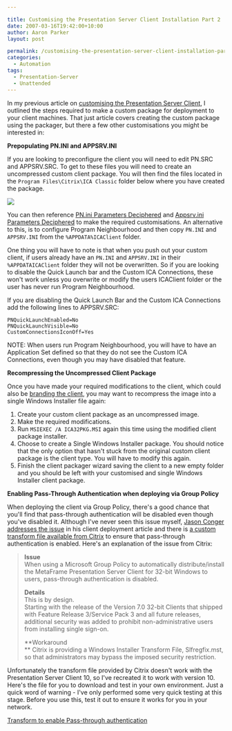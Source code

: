 ```yaml
---

title: Customising the Presentation Server Client Installation Part 2
date: 2007-03-16T19:42:00+10:00
author: Aaron Parker
layout: post

permalink: /customising-the-presentation-server-client-installation-part-2/
categories:
  - Automation
tags:
  - Presentation-Server
  - Unattended
---
```

In my previous article on [customising the Presentation Server Client](http://www.stealthpuppy.com/blogs/travelling/archive/2007/03/11/customising-the-presentation-server-client-installation.aspx), I outlined the steps required to make a custom package for deployment to your client machines. That just article covers creating the custom package using the packager, but there a few other customisations you might be interested in:

**Prepopulating PN.INI and APPSRV.INI**

If you are looking to preconfigure the client you will need to edit PN.SRC and APPSRV.SRC. To get to these files you will need to create an uncompressed custom client package. You will then find the files located in the `Program Files\Citrix\ICA Classic` folder below where you have created the package.

![]({{site.baseurl}}/media/2007/03/1000.14.1119.UncompressedClient.png)

You can then reference [PN.ini Parameters Deciphered](http://ctxex10.citrix.com/article/entry.jspa?entryID=876) and [Appsrv.ini Parameters Deciphered](http://ctxex10.citrix.com/article/entry.jspa?entryID=850) to make the required customisations. An alternative to this, is to configure Program Neighbourhood and then copy `PN.INI` and `APPSRV.INI` from the `%APPDATA%ICAClient` folder.

One thing you will have to note is that when you push out your custom client, if users already have an `PN.INI` and `APPSRV.INI` in their `%APPDATAICAClient` folder they will not be overwritten. So if you are looking to disable the Quick Launch bar and the Custom ICA Connections, these won't work unless you overwrite or modify the users ICAClient folder or the user has never run Program Neighbourhood.

If you are disabling the Quick Launch Bar and the Custom ICA Connections add the following lines to APPSRV.SRC:

```
PNQuickLaunchEnabled=No
PNQuickLaunchVisible=No
CustomConnectionsIconOff=Yes
```

NOTE: When users run Program Neighbourhood, you will have to have an Application Set defined so that they do not see the Custom ICA Connections, even though you may have disabled that feature.

**Recompressing the Uncompressed Client Package**

Once you have made your required modifications to the client, which could also be [branding the client](http://www.jasonconger.com/ShowPost.aspx?strID=03d6640a-0b46-457f-ae0d-bbe88d913bd8), you may want to recompress the image into a single Windows Installer file again:

  1. Create your custom client package as an uncompressed image.
  2. Make the required modifications.
  3. Run `MSIEXEC /A ICA32PKG.MSI` again this time using the modified client package installer.
  4. Choose to create a Single Windows Installer package. You should notice that the only option that hasn't stuck from the original custom client package is the client type. You will have to modify this again.
  5. Finish the client packager wizard saving the client to a new empty folder and you should be left with your customised and single Windows Installer client package.

**Enabling Pass-Through Authentication when deploying via Group Policy**

When deploying the client via Group Policy, there's a good chance that you'll find that pass-through authentication will be disabled even though you've disabled it. Although I've never seen this issue myself, [Jason Conger addresses the issue](http://www.jasonconger.com/ShowPost.aspx?strID=87a0885c-a0f1-4b85-b28f-a25813ed8119) in his client deployment article and there is [a custom transform file available from Citrix](http://support.citrix.com/article/entry.jspa?entryID=3936) to ensure that pass-through authentication is enabled. Here's an explanation of the issue from Citrix:

> **Issue**  
> When using a Microsoft Group Policy to automatically distribute/install the MetaFrame Presentation Server Client for 32-bit Windows to users, pass-through authentication is disabled.
> 
> **Details**  
> This is by design.  
> Starting with the release of the Version 7.0 32-bit Clients that shipped with Feature Release 3/Service Pack 3 and all future releases, additional security was added to prohibit non-administrative users from installing single sign-on.
> 
> **Workaround  
>** Citrix is providing a Windows Installer Transform File, Slfregfix.mst, so that administrators may bypass the imposed security restriction.

Unfortunately the transform file provided by Citrix doesn't work with the Presentation Server Client 10, so I've recreated it to work with version 10. Here's the file for you to download and test in your own environment. Just a quick word of warning - I've only performed some very quick testing at this stage. Before you use this, test it out to ensure it works for you in your network.

<p class="download">
  <a href="{{site.baseurl}}/media/2007/03/slfregfix2.mst">Transform to enable Pass-through authentication</a>
</p>